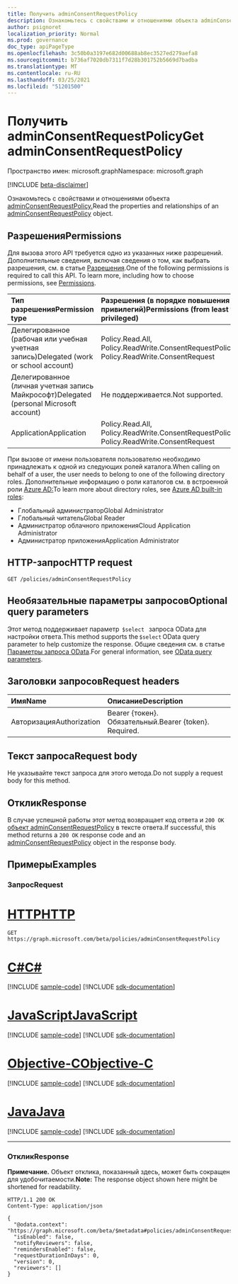```yaml
---
title: Получить adminConsentRequestPolicy
description: Ознакомьтесь с свойствами и отношениями объекта adminConsentRequestPolicy.
author: psignoret
localization_priority: Normal
ms.prod: governance
doc_type: apiPageType
ms.openlocfilehash: 3c50b0a3197e682d00688ab8ec3527ed279aefa8
ms.sourcegitcommit: b736af7020db7311f7d28b301752b5669d7badba
ms.translationtype: MT
ms.contentlocale: ru-RU
ms.lasthandoff: 03/25/2021
ms.locfileid: "51201500"
---
```

# <a name="get-adminconsentrequestpolicy"></a><span data-ttu-id="21357-103">Получить adminConsentRequestPolicy</span><span class="sxs-lookup"><span data-stu-id="21357-103">Get adminConsentRequestPolicy</span></span>
<span data-ttu-id="21357-104">Пространство имен: microsoft.graph</span><span class="sxs-lookup"><span data-stu-id="21357-104">Namespace: microsoft.graph</span></span>

[!INCLUDE [beta-disclaimer](../../includes/beta-disclaimer.md)]

<span data-ttu-id="21357-105">Ознакомьтесь с свойствами и отношениями объекта [adminConsentRequestPolicy.](../resources/adminconsentrequestpolicy.md)</span><span class="sxs-lookup"><span data-stu-id="21357-105">Read the properties and relationships of an [adminConsentRequestPolicy](../resources/adminconsentrequestpolicy.md) object.</span></span>

## <a name="permissions"></a><span data-ttu-id="21357-106">Разрешения</span><span class="sxs-lookup"><span data-stu-id="21357-106">Permissions</span></span>
<span data-ttu-id="21357-p101">Для вызова этого API требуется одно из указанных ниже разрешений. Дополнительные сведения, включая сведения о том, как выбрать разрешения, см. в статье [Разрешения](/graph/permissions-reference).</span><span class="sxs-lookup"><span data-stu-id="21357-p101">One of the following permissions is required to call this API. To learn more, including how to choose permissions, see [Permissions](/graph/permissions-reference).</span></span>

|<span data-ttu-id="21357-109">Тип разрешения</span><span class="sxs-lookup"><span data-stu-id="21357-109">Permission type</span></span>|<span data-ttu-id="21357-110">Разрешения (в порядке повышения привилегий)</span><span class="sxs-lookup"><span data-stu-id="21357-110">Permissions (from least to most privileged)</span></span>|
|:---|:---|
|<span data-ttu-id="21357-111">Делегированное (рабочая или учебная учетная запись)</span><span class="sxs-lookup"><span data-stu-id="21357-111">Delegated (work or school account)</span></span>|<span data-ttu-id="21357-112">Policy.Read.All, Policy.ReadWrite.ConsentRequest</span><span class="sxs-lookup"><span data-stu-id="21357-112">Policy.Read.All, Policy.ReadWrite.ConsentRequest</span></span>|
|<span data-ttu-id="21357-113">Делегированное (личная учетная запись Майкрософт)</span><span class="sxs-lookup"><span data-stu-id="21357-113">Delegated (personal Microsoft account)</span></span>|<span data-ttu-id="21357-114">Не поддерживается.</span><span class="sxs-lookup"><span data-stu-id="21357-114">Not supported.</span></span>|
|<span data-ttu-id="21357-115">Application</span><span class="sxs-lookup"><span data-stu-id="21357-115">Application</span></span>|<span data-ttu-id="21357-116">Policy.Read.All, Policy.ReadWrite.ConsentRequest</span><span class="sxs-lookup"><span data-stu-id="21357-116">Policy.Read.All, Policy.ReadWrite.ConsentRequest</span></span>|

<span data-ttu-id="21357-117">При вызове от имени пользователя пользователю необходимо принадлежать к одной из следующих ролей каталога.</span><span class="sxs-lookup"><span data-stu-id="21357-117">When calling on behalf of a user, the user needs to belong to one of the following directory roles.</span></span> <span data-ttu-id="21357-118">Дополнительные информацию о роли каталогов см. в встроенной роли [Azure AD:](/azure/active-directory/roles/permissions-reference)</span><span class="sxs-lookup"><span data-stu-id="21357-118">To learn more about directory roles, see [Azure AD built-in roles](/azure/active-directory/roles/permissions-reference):</span></span>
+ <span data-ttu-id="21357-119">Глобальный администратор</span><span class="sxs-lookup"><span data-stu-id="21357-119">Global Administrator</span></span>
+ <span data-ttu-id="21357-120">Глобальный читатель</span><span class="sxs-lookup"><span data-stu-id="21357-120">Global Reader</span></span>
+ <span data-ttu-id="21357-121">Администратор облачного приложения</span><span class="sxs-lookup"><span data-stu-id="21357-121">Cloud Application Administrator</span></span>
+ <span data-ttu-id="21357-122">Администратор приложения</span><span class="sxs-lookup"><span data-stu-id="21357-122">Application Administrator</span></span>

## <a name="http-request"></a><span data-ttu-id="21357-123">HTTP-запрос</span><span class="sxs-lookup"><span data-stu-id="21357-123">HTTP request</span></span>

<!-- {
  "blockType": "ignored"
}
-->
``` http
GET /policies/adminConsentRequestPolicy
```

## <a name="optional-query-parameters"></a><span data-ttu-id="21357-124">Необязательные параметры запросов</span><span class="sxs-lookup"><span data-stu-id="21357-124">Optional query parameters</span></span>
<span data-ttu-id="21357-125">Этот метод поддерживает параметр  `$select`   запроса OData для настройки ответа.</span><span class="sxs-lookup"><span data-stu-id="21357-125">This method supports the `$select` OData query parameter to help customize the response.</span></span> <span data-ttu-id="21357-126">Общие сведения см. в статье [Параметры запроса OData](/graph/query-parameters).</span><span class="sxs-lookup"><span data-stu-id="21357-126">For general information, see [OData query parameters](/graph/query-parameters).</span></span>

## <a name="request-headers"></a><span data-ttu-id="21357-127">Заголовки запросов</span><span class="sxs-lookup"><span data-stu-id="21357-127">Request headers</span></span>
|<span data-ttu-id="21357-128">Имя</span><span class="sxs-lookup"><span data-stu-id="21357-128">Name</span></span>|<span data-ttu-id="21357-129">Описание</span><span class="sxs-lookup"><span data-stu-id="21357-129">Description</span></span>|
|:---|:---|
|<span data-ttu-id="21357-130">Авторизация</span><span class="sxs-lookup"><span data-stu-id="21357-130">Authorization</span></span>|<span data-ttu-id="21357-p104">Bearer {токен}. Обязательный.</span><span class="sxs-lookup"><span data-stu-id="21357-p104">Bearer {token}. Required.</span></span>|

## <a name="request-body"></a><span data-ttu-id="21357-133">Текст запроса</span><span class="sxs-lookup"><span data-stu-id="21357-133">Request body</span></span>
<span data-ttu-id="21357-134">Не указывайте текст запроса для этого метода.</span><span class="sxs-lookup"><span data-stu-id="21357-134">Do not supply a request body for this method.</span></span>

## <a name="response"></a><span data-ttu-id="21357-135">Отклик</span><span class="sxs-lookup"><span data-stu-id="21357-135">Response</span></span>

<span data-ttu-id="21357-136">В случае успешной работы этот метод возвращает код ответа и `200 OK` [объект adminConsentRequestPolicy](../resources/adminconsentrequestpolicy.md) в тексте ответа.</span><span class="sxs-lookup"><span data-stu-id="21357-136">If successful, this method returns a `200 OK` response code and an [adminConsentRequestPolicy](../resources/adminconsentrequestpolicy.md) object in the response body.</span></span>

## <a name="examples"></a><span data-ttu-id="21357-137">Примеры</span><span class="sxs-lookup"><span data-stu-id="21357-137">Examples</span></span>

### <a name="request"></a><span data-ttu-id="21357-138">Запрос</span><span class="sxs-lookup"><span data-stu-id="21357-138">Request</span></span>

# <a name="http"></a>[<span data-ttu-id="21357-139">HTTP</span><span class="sxs-lookup"><span data-stu-id="21357-139">HTTP</span></span>](#tab/http)
<!-- {
  "blockType": "request",
  "name": "get_adminconsentrequestpolicy"
}
-->
``` http
GET https://graph.microsoft.com/beta/policies/adminConsentRequestPolicy
```
# <a name="c"></a>[<span data-ttu-id="21357-140">C#</span><span class="sxs-lookup"><span data-stu-id="21357-140">C#</span></span>](#tab/csharp)
[!INCLUDE [sample-code](../includes/snippets/csharp/get-adminconsentrequestpolicy-csharp-snippets.md)]
[!INCLUDE [sdk-documentation](../includes/snippets/snippets-sdk-documentation-link.md)]

# <a name="javascript"></a>[<span data-ttu-id="21357-141">JavaScript</span><span class="sxs-lookup"><span data-stu-id="21357-141">JavaScript</span></span>](#tab/javascript)
[!INCLUDE [sample-code](../includes/snippets/javascript/get-adminconsentrequestpolicy-javascript-snippets.md)]
[!INCLUDE [sdk-documentation](../includes/snippets/snippets-sdk-documentation-link.md)]

# <a name="objective-c"></a>[<span data-ttu-id="21357-142">Objective-C</span><span class="sxs-lookup"><span data-stu-id="21357-142">Objective-C</span></span>](#tab/objc)
[!INCLUDE [sample-code](../includes/snippets/objc/get-adminconsentrequestpolicy-objc-snippets.md)]
[!INCLUDE [sdk-documentation](../includes/snippets/snippets-sdk-documentation-link.md)]

# <a name="java"></a>[<span data-ttu-id="21357-143">Java</span><span class="sxs-lookup"><span data-stu-id="21357-143">Java</span></span>](#tab/java)
[!INCLUDE [sample-code](../includes/snippets/java/get-adminconsentrequestpolicy-java-snippets.md)]
[!INCLUDE [sdk-documentation](../includes/snippets/snippets-sdk-documentation-link.md)]

---



### <a name="response"></a><span data-ttu-id="21357-144">Отклик</span><span class="sxs-lookup"><span data-stu-id="21357-144">Response</span></span>
<span data-ttu-id="21357-145">**Примечание.** Объект отклика, показанный здесь, может быть сокращен для удобочитаемости.</span><span class="sxs-lookup"><span data-stu-id="21357-145">**Note:** The response object shown here might be shortened for readability.</span></span>
<!-- {
  "blockType": "response",
  "truncated": true,
  "@odata.type": "microsoft.graph.adminConsentRequestPolicy"
}
-->
``` http
HTTP/1.1 200 OK
Content-Type: application/json

{
  "@odata.context": "https://graph.microsoft.com/beta/$metadata#policies/adminConsentRequestPolicy/$entity",
  "isEnabled": false,
  "notifyReviewers": false,
  "remindersEnabled": false,
  "requestDurationInDays": 0,
  "version": 0,
  "reviewers": []
}
```
